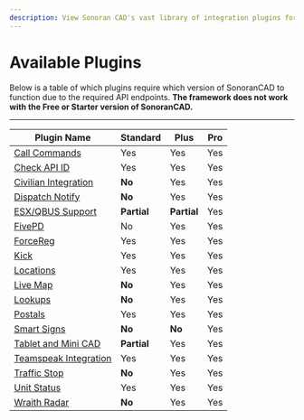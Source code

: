 ```yaml
---
description: View Sonoran CAD's vast library of integration plugins for your community!
---
```


# Available Plugins

Below is a table of which plugins require which version of SonoranCAD to function due to the required API endpoints. **The framework does not work with the Free or Starter version of SonoranCAD.**

****

| Plugin Name                                     | **Standard** | Plus        | Pro |
| ----------------------------------------------- | ------------ | ----------- | --- |
| [Call Commands](call-commands.md)               | Yes          | Yes         | Yes |
| [Check API ID](api-id-checker.md)               | Yes          | Yes         | Yes |
| [Civilian Integration](civilian-integration.md) | **No**       | Yes         | Yes |
| [Dispatch Notify](dispatch-notify.md)           | **No**       | Yes         | Yes |
| [ESX/QBUS Support](esx-support.md)              | **Partial**  | **Partial** | Yes |
| [FivePD](fivepd.md)                             | No           | Yes         | Yes |
| [ForceReg](forcereg.md)                         | Yes          | Yes         | Yes |
| [Kick](kick.md)                                 | Yes          | Yes         | Yes |
| [Locations](locations.md)                       | Yes          | Yes         | Yes |
| [Live Map](live-map/)                           | **No**       | Yes         | Yes |
| [Lookups](lookups.md)                           | **No**       | Yes         | Yes |
| [Postals](postals.md)                           | Yes          | Yes         | Yes |
| [Smart Signs](smart-signs.md)                   | **No**       | **No**      | Yes |
| [Tablet and Mini CAD](tablet.md)                | **Partial**  | Yes         | Yes |
| [Teamspeak Integration](teamspeak-3.md)         | Yes          | Yes         | Yes |
| [Traffic Stop](traffic-stop.md)                 | **No**       | Yes         | Yes |
| [Unit Status](unit-status.md)                   | Yes          | Yes         | Yes |
| [Wraith Radar](wraithv2.md)                     | **No**       | Yes         | Yes |
